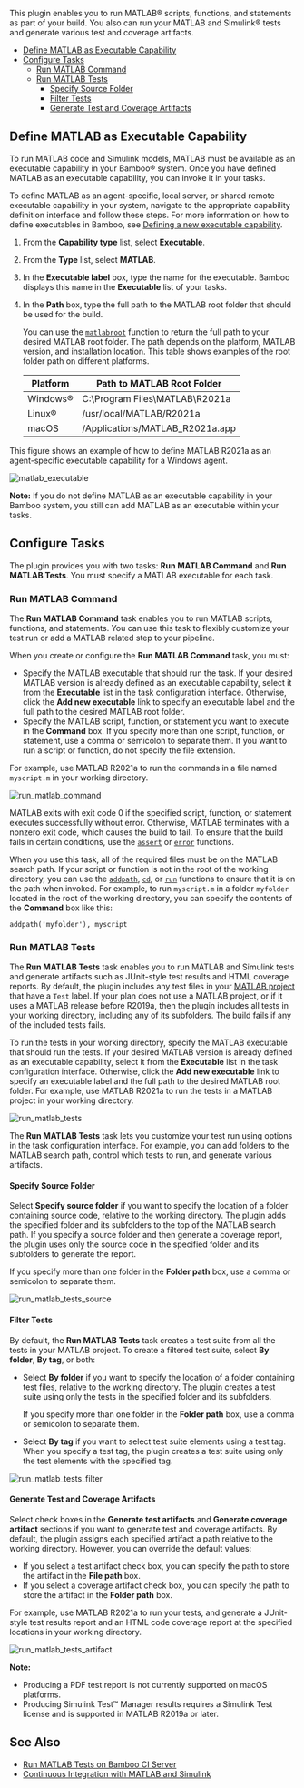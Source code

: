 This plugin enables you to run MATLAB&reg; scripts, functions, and statements as part of your build. You also can run your MATLAB and Simulink&reg; tests and generate various test and coverage artifacts.

-  [Define MATLAB as Executable Capability](#define-matlab-as-executable-capability)
-  [Configure Tasks](#configure-tasks)
      -  [Run MATLAB Command](#run-matlab-command)
      -  [Run MATLAB Tests](#run-matlab-tests)
         - [Specify Source Folder](#specify-source-folder)
         - [Filter Tests](#filter-tests)
         - [Generate Test and Coverage Artifacts](#generate-test-and-coverage-artifacts)

## Define MATLAB as Executable Capability
To run MATLAB code and Simulink models, MATLAB must be available as an executable capability in your Bamboo&reg; system. Once you have defined MATLAB as an executable capability, you can invoke it in your tasks. 

To define MATLAB as an agent-specific, local server, or shared remote executable capability in your system, navigate to the appropriate capability definition interface and follow these steps. For more information on how to define executables in Bamboo, see [Defining a new executable capability](https://confluence.atlassian.com/bamboo/defining-a-new-executable-capability-289277164.html).

1) From the **Capability type** list, select **Executable**.
2) From the **Type** list, select **MATLAB**.
3) In the **Executable label** box, type the name for the executable. Bamboo displays this name in the **Executable** list of your tasks. 
4) In the **Path** box, type the full path to the MATLAB root folder that should be used for the build.
   
   You can use the [`matlabroot`](https://www.mathworks.com/help/matlab/ref/matlabroot.html) function to return the full path to your desired MATLAB root folder. The path depends on the platform, MATLAB version, and installation location. This table shows examples of the root folder path on different platforms. 

   | Platform     | Path to MATLAB Root Folder      |
   |--------------|---------------------------------|
   | Windows&reg; | C:\Program Files\MATLAB\R2021a  |
   | Linux&reg;   | /usr/local/MATLAB/R2021a        |
   | macOS        | /Applications/MATLAB_R2021a.app |

This figure shows an example of how to define MATLAB R2021a as an agent-specific executable capability for a Windows agent.

![matlab_executable](https://user-images.githubusercontent.com/48831250/116311171-f26bd780-a778-11eb-8273-5d936e73f913.png)

**Note:** If you do not define MATLAB as an executable capability in your Bamboo system, you still can add MATLAB as an executable within your tasks.

## Configure Tasks
The plugin provides you with two tasks: **Run MATLAB Command** and **Run MATLAB Tests**. You must specify a MATLAB executable for each task.

### Run MATLAB Command
The **Run MATLAB Command** task enables you to run MATLAB scripts, functions, and statements. You can use this task to flexibly customize your test run or add a MATLAB related step to your pipeline.

When you create or configure the **Run MATLAB Command** task, you must:
* Specify the MATLAB executable that should run the task. If your desired MATLAB version is already defined as an executable capability, select it from the **Executable** list in the task configuration interface. Otherwise, click the **Add new executable** link to specify an executable label and the full path to the desired MATLAB root folder.
* Specify the MATLAB script, function, or statement you want to execute in the **Command** box. If you specify more than one script, function, or statement, use a comma or semicolon to separate them. If you want to run a script or function, do not specify the file extension. 

For example, use MATLAB R2021a to run the commands in a file named `myscript.m` in your working directory.

![run_matlab_command](https://user-images.githubusercontent.com/48831250/116311766-a0778180-a779-11eb-96da-1fec6a2b4f65.png)

MATLAB exits with exit code 0 if the specified script, function, or statement executes successfully without error. Otherwise, MATLAB terminates with a nonzero exit code, which causes the build to fail. To ensure that the build fails in certain conditions, use the [`assert`](https://www.mathworks.com/help/matlab/ref/assert.html) or [`error`](https://www.mathworks.com/help/matlab/ref/error.html) functions.

When you use this task, all of the required files must be on the MATLAB search path. If your script or function is not in the root of the working directory, you can use the [`addpath`](https://www.mathworks.com/help/matlab/ref/addpath.html), [`cd`](https://www.mathworks.com/help/matlab/ref/cd.html), or [`run`](https://www.mathworks.com/help/matlab/ref/run.html) functions to ensure that it is on the path when invoked. For example, to run `myscript.m` in a folder `myfolder` located in the root of the working directory, you can specify the contents of the **Command** box like this:

`addpath('myfolder'), myscript`

### Run MATLAB Tests
The **Run MATLAB Tests** task enables you to run MATLAB and Simulink tests and generate artifacts such as JUnit-style test results and HTML coverage reports. By default, the plugin includes any test files in your [MATLAB project](https://www.mathworks.com/help/matlab/projects.html) that have a `Test` label. If your plan does not use a MATLAB project, or if it uses a MATLAB release before R2019a, then the plugin includes all tests in your working directory, including any of its subfolders. The build fails if any of the included tests fails.

To run the tests in your working directory, specify the MATLAB executable that should run the tests. If your desired MATLAB version is already defined as an executable capability, select it from the **Executable** list in the task configuration interface. Otherwise, click the **Add new executable** link to specify an executable label and the full path to the desired MATLAB root folder. For example, use MATLAB R2021a to run the tests in a MATLAB project in your working directory.

![run_matlab_tests](https://user-images.githubusercontent.com/48831250/116312438-6ce92700-a77a-11eb-98e2-4797cecdb385.png)

The **Run MATLAB Tests** task lets you customize your test run using options in the task configuration interface. For example, you can add folders to the MATLAB search path, control which tests to run, and generate various artifacts.

#### Specify Source Folder
Select **Specify source folder** if you want to specify the location of a folder containing source code, relative to the working directory. The plugin adds the specified folder and its subfolders to the top of the MATLAB search path. If you specify a source folder and then generate a coverage report, the plugin uses only the source code in the specified folder and its subfolders to generate the report. 

If you specify more than one folder in the **Folder path** box, use a comma or semicolon to separate them.

![run_matlab_tests_source](https://user-images.githubusercontent.com/48831250/116313830-49bf7700-a77c-11eb-870e-fd6b53371ede.png)

#### Filter Tests
By default, the **Run MATLAB Tests** task creates a test suite from all the tests in your MATLAB project. To create a filtered test suite, select **By folder**, **By tag**, or both:

* Select **By folder** if you want to specify the location of a folder containing test files, relative to the working directory. The plugin creates a test suite using only the tests in the specified folder and its subfolders.

  If you specify more than one folder in the **Folder path** box, use a comma or semicolon to separate them.

* Select **By tag** if you want to select test suite elements using a test tag. When you specify a test tag, the plugin creates a test suite using only the test elements with the specified tag.

![run_matlab_tests_filter](https://user-images.githubusercontent.com/48831250/116313716-1b419c00-a77c-11eb-9088-08a2a67887b4.png)

#### Generate Test and Coverage Artifacts
Select check boxes in the **Generate test artifacts** and **Generate coverage artifact** sections if you want to generate test and coverage artifacts. By default, the plugin assigns each specified artifact a path relative to the working directory. However, you can override the default values:

* If you select a test artifact check box, you can specify the path to store the artifact in the **File path** box.
* If you select a coverage artifact check box, you can specify the path to store the artifact in the **Folder path** box.

For example, use MATLAB R2021a to run your tests, and generate a JUnit-style test results report and an HTML code coverage report at the specified locations in your working directory.

![run_matlab_tests_artifact](https://user-images.githubusercontent.com/48831250/116314070-a327a600-a77c-11eb-8ca8-4873d9a7441a.png)

**Note:** 
* Producing a PDF test report is not currently supported on macOS platforms.
* Producing Simulink Test&trade; Manager results requires a Simulink Test license and is supported in MATLAB R2019a or later.

## See Also
* [Run MATLAB Tests on Bamboo CI Server](./examples/Run-MATLAB-Tests.md)<br/>
* [Continuous Integration with MATLAB and Simulink](https://www.mathworks.com/solutions/continuous-integration.html)
